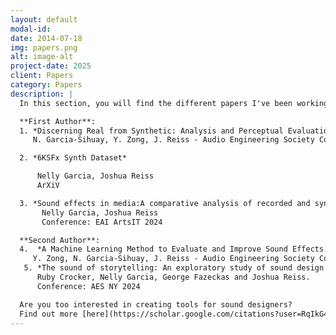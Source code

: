 ```yaml
---
layout: default
modal-id: 
date: 2014-07-18
img: papers.png
alt: image-alt
project-date: 2025
client: Papers
category: Papers
description: |
  In this section, you will find the different papers I've been working on:

  **First Author**:
  1. *Discerning Real from Synthetic: Analysis and Perceptual Evaluation of Sound Effects*  
     N. Garcia-Sihuay, Y. Zong, J. Reiss - Audio Engineering Society Conference: AES  Audio fo games  2024  

  2. *6KSFx Synth Dataset*

      Nelly Garcia, Joshua Reiss
      ArXiV

  3. *Sound effects in media:A comparative analysis of recorded and synthetic samples in live-action and animation.*  
       Nelly Garcia, Joshua Reiss   
       Conference: EAI ArtsIT 2024

  **Second Author**:
  4.  *A Machine Learning Method to Evaluate and Improve Sound Effects Synthesis Model Design*  
     Y. Zong, N. Garcia-Sihuay, J. Reiss - Audio Engineering Society Conference: AES Audio for games 2024  
   5. *The sound of storytelling: An exploratory study of sound design and music in film drama*
      Ruby Crocker, Nelly Garcia, George Fazeckas and Joshua Reiss.
      Conference: AES NY 2024

  Are you too interested in creating tools for sound designers?  
  Find out more [here](https://scholar.google.com/citations?user=RqIkG4oAAAAJ&hl=es&authuser=1).
---
```


